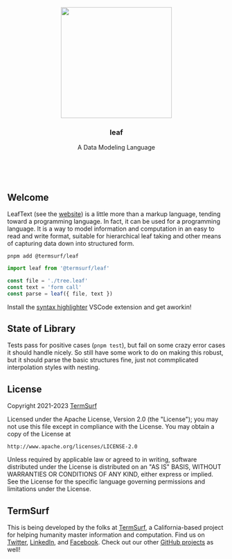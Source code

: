 <br/>
<br/>
<br/>
<br/>
<br/>
<br/>
<br/>

<p align='center'>
  <img src='https://github.com/termsurf/leaf/blob/make/view/link.svg?raw=true' height='256'>
</p>

<h3 align='center'>leaf</h3>
<p align='center'>
  A Data Modeling Language
</p>

<br/>
<br/>
<br/>

## Welcome

LeafText (see the [website](https://leaf.surf)) is a little more than a
markup language, tending toward a programming language. In fact, it can
be used for a programming language. It is a way to model information and
computation in an easy to read and write format, suitable for
hierarchical leaf taking and other means of capturing data down into
structured form.

```
pnpm add @termsurf/leaf
```

```ts
import leaf from '@termsurf/leaf'

const file = './tree.leaf'
const text = 'form call'
const parse = leaf({ file, text })
```

Install the
[syntax highlighter](https://marketplace.visualstudio.com/items?itemName=termsurf.leaf-text)
VSCode extension and get aworkin!

## State of Library

Tests pass for positive cases (`pnpm test`), but fail on some crazy
error cases it should handle nicely. So still have some work to do on
making this robust, but it should parse the basic structures fine, just
not commplicated interpolation styles with nesting.

## License

Copyright 2021-2023 <a href='https://term.surf'>TermSurf</a>

Licensed under the Apache License, Version 2.0 (the "License"); you may
not use this file except in compliance with the License. You may obtain
a copy of the License at

    http://www.apache.org/licenses/LICENSE-2.0

Unless required by applicable law or agreed to in writing, software
distributed under the License is distributed on an "AS IS" BASIS,
WITHOUT WARRANTIES OR CONDITIONS OF ANY KIND, either express or implied.
See the License for the specific language governing permissions and
limitations under the License.

## TermSurf

This is being developed by the folks at [TermSurf](https://term.surf), a
California-based project for helping humanity master information and
computation. Find us on [Twitter](https://twitter.com/termsurfcode),
[LinkedIn](https://www.linkedin.com/company/termsurf), and
[Facebook](https://www.facebook.com/termsurf). Check out our other
[GitHub projects](https://github.com/termsurf) as well!
